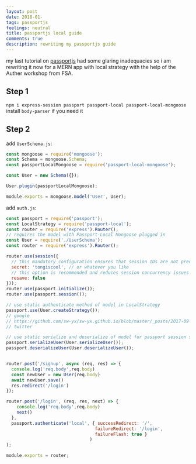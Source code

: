 ```yaml
---
layout: post
date: 2018-01-
tags: passportjs
feelings: neutral
title: passportjs local guide
comments: true
description: rewriting my passportjs guide
---
```


my last tutorial on [passportjs](https://sw-yx.github.io/2017/09/09/checklist-for-authentication-with-passportjs) had some glaring inadequacies so i am rewriting it now for a MERN app with local strategy with the help of the Auther workshop from FSA.

## Step 1

`npm i express-session passport passport-local passport-local-mongoose` install `body-parser` if you need it

## Step 2

add `UserSchema.js`:

```js
const mongoose = require('mongoose');
const Schema = mongoose.Schema;
const passportLocalMongoose = require('passport-local-mongoose');

const User = new Schema({});

User.plugin(passportLocalMongoose);

module.exports = mongoose.model('User', User);
```

add `auth.js`:

```js
const passport = require('passport');
const LocalStrategy = require('passport-local');
const router = require('express').Router();
// requires the model with Passport-Local Mongoose plugged in
const User = require('./UserSchema');
const router = require('express').Router();

router.use(session({
  // this mandatory configuration ensures that session IDs are not predictable
  secret: 'tongiscool', // or whatever you like
  // this option is recommended and reduces session concurrency issues
  resave: false
}));
router.use(passport.initialize());
router.use(passport.session());

// use static authenticate method of model in LocalStrategy
passport.use(User.createStrategy());
// google
// https://github.com/sw-yx/sw-yx.github.io/blob/master/_posts/2017-09-09-checklist-for-authentication-with-passportjs.md
// twitter

// use static serialize and deserialize of model for passport session support
passport.serializeUser(User.serializeUser());
passport.deserializeUser(User.deserializeUser());


router.post('/signup', async (req, res) => {
  console.log('req.body',req.body)
  const newUser = new User(req.body)
  await newUser.save()
  res.redirect('/login')
});

router.post('/login', (req, res, next) => {
    console.log('req.body',req.body)
    next()
  },
  passport.authenticate('local', { successRedirect: '/',
                                  failureRedirect: '/login',
                                  failureFlash: true }
                                )
);

module.exports = router;
```

